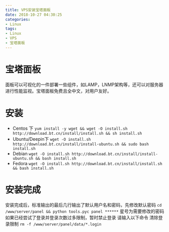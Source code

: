 ```yaml
---
title: VPS安装宝塔面板
date: 2018-10-27 04:30:25
categories:
- Linux
tags:
- Linux
- VPS
- 宝塔面板
---
```

# 宝塔面板
面板可以可视化的一件部署一些组件，如LAMP，LNMP架构等，还可以对服务器进行性能监视。宝塔面板免费且全中文，对用户友好。
# 安装
- Centos 下
`yum install -y wget && wget -O install.sh http://download.bt.cn/install/install.sh && sh install.sh`
- Ubuntu/Deepin下
`wget -O install.sh http://download.bt.cn/install/install-ubuntu.sh && sudo bash install.sh`
- Debian
`wget -O install.sh http://download.bt.cn/install/install-ubuntu.sh && bash install.sh`
- Fedora
`wget -O install.sh http://download.bt.cn/install/install.sh && bash install.sh`
# 安装完成
安装完成后，标准输出的最后几行输出了默认用户名和密码，先修改默认密码
`cd /www/server/panel && python tools.pyc panel ******` 星号为需要修改的密码
如果已经尝试了登录并登录次数过多限制，暂时禁止登录 请输入以下命令 清除登录限制
`rm -f /www/server/panel/data/*.login`